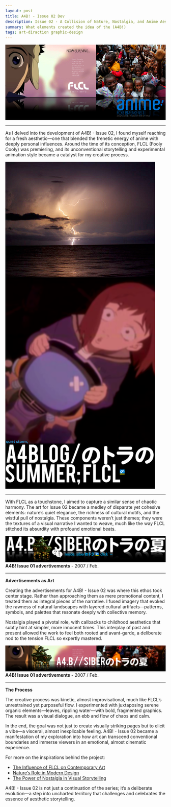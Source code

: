 ```yaml
---
layout: post
title: A4B! - Issue 02 Dev 
description: Issue 02 - A Collision of Nature, Nostalgia, and Anime Aesthetics
summary: What elements created the idea of the (A4B!)
tags: art-diraction graphic-design
---
```


![a4b_index.png](/assets/img/a4b_index.png)

---

As I delved into the development of A4B! - Issue 02, I found myself reaching for a fresh aesthetic—one that blended the frenetic energy of anime with deeply personal influences. Around the time of its conception, FLCL (Fooly Cooly) was premiering, and its unconventional storytelling and experimental animation style became a catalyst for my creative process.


![a4bblog-summer](/assets/img/a4bblog-summer.png)

---

With FLCL as a touchstone, I aimed to capture a similar sense of chaotic harmony. The art for Issue 02 became a medley of disparate yet cohesive elements: nature’s quiet elegance, the richness of cultural motifs, and the wistful pull of nostalgia. These components weren’t just themes; they were the textures of a visual narrative I wanted to weave, much like the way FLCL stitched its absurdity with profound emotional beats.

![a4b-siber-summer-02](/assets/img/a4b-siber-summer-02.png)
**A4B! Issue 01 advertivements** - 2007 / Feb.

---

**Advertisements as Art**

Creating the advertisements for A4B! - Issue 02 was where this ethos took center stage. Rather than approaching them as mere promotional content, I treated them as integral pieces of the narrative. I fused imagery that evoked the rawness of natural landscapes with layered cultural artifacts—patterns, symbols, and palettes that resonate deeply with collective memory.

Nostalgia played a pivotal role, with callbacks to childhood aesthetics that subtly hint at simpler, more innocent times. This interplay of past and present allowed the work to feel both rooted and avant-garde, a deliberate nod to the tension FLCL so expertly mastered.


![a4b-siber-summer](/assets/img/a4b-siber-summer.png)
**A4B! Issue 01 advertivements** - 2007 / Feb.

---

**The Process**

The creative process was kinetic, almost improvisational, much like FLCL’s unrestrained yet purposeful flow. I experimented with juxtaposing serene organic elements—leaves, rippling water—with bold, fragmented graphics. The result was a visual dialogue, an ebb and flow of chaos and calm.

In the end, the goal was not just to create visually striking pages but to elicit a vibe—a visceral, almost inexplicable feeling. A4B! - Issue 02 became a manifestation of my exploration into how art can transcend conventional boundaries and immerse viewers in an emotional, almost cinematic experience.

For more on the inspirations behind the project:

- [The Influence of FLCL on Contemporary Art](https://www.google.com/url?sa=t&rct=j&q=&esrc=s&source=web&cd=&ved=2ahUKEwiEwY_ts9-KAxWOFjQIHbdEAZAQFnoECCUQAQ&url=https%3A%2F%2Fcharacterdesignreferences.com%2Fart-of-animation-1%2Fart-of-flcl&usg=AOvVaw19oy67tfcn69gYXm2vGAnF&opi=89978449)
- [Nature’s Role in Modern Design](https://www.nature.com/articles/s41599-021-00795-6)
- [The Power of Nostalgia in Visual Storytelling](https://chatgpt.com/c/677a6bf2-81d0-800d-926f-653e3ed761e5)

A4B! - Issue 02 is not just a continuation of the series; it’s a deliberate evolution—a step into uncharted territory that challenges and celebrates the essence of aesthetic storytelling.

